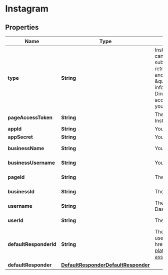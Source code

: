 

# Instagram

## Properties

Name | Type | Description | Notes
------------ | ------------- | ------------- | -------------
**type** | **String** | Instagram Direct setup steps:   - Take note of your Facebook app ID and secret (apps can be created at [developer.facebook.com](https://developer.facebook.com));   - The Facebook app must have been submitted to Meta for app review with the \&quot;pages_manage_metadata\&quot; (to retrieve Page Access Tokens for the Pages and apps that the app user administers and to set a webhook), \&quot;instagram_basic\&quot;, and \&quot;instagram_manage_messages\&quot; (to retrieve basic Instagram account information and send messages) permissions.   - In order to integrate an Instagram Direct app, you must acquire a Page Access Token from your user. Once you have acquired a page access token from your user, call the Create Integration endpoint with your app secret and ID and the user’s page access token.  |  [optional]
**pageAccessToken** | **String** | The Facebook Page Access Token of the Facebook page that is linked to your Instagram account. | 
**appId** | **String** | Your Facebook App ID. | 
**appSecret** | **String** | Your Facebook App secret. | 
**businessName** | **String** | Your Instagram Business account name |  [optional] [readonly]
**businessUsername** | **String** | Your Instagram Business unique username |  [optional] [readonly]
**pageId** | **String** | The ID of the Facebook Page linked to your Instagram Business account |  [optional] [readonly]
**businessId** | **String** | The ID of the Instagram Business account |  [optional] [readonly]
**username** | **String** | The Facebook user&#39;s username. This is returned when integrating through the Dashboard |  [optional] [readonly]
**userId** | **String** | The Facebook user&#39;s user ID. This is returned when integrating through the Dashboard |  [optional] [readonly]
**defaultResponderId** | **String** | The default responder ID for the integration. This is the ID of the responder that will be used to send messages to the user. For more information, refer to the &lt;a href&#x3D;\&quot;https://developer.zendesk.com/documentation/conversations/messaging-platform/programmable-conversations/switchboard/#default-integration-assignment\&quot;&gt;Switchboard guide&lt;/a&gt;.  |  [optional]
**defaultResponder** | [**DefaultResponderDefaultResponder**](DefaultResponderDefaultResponder.md) |  |  [optional]



